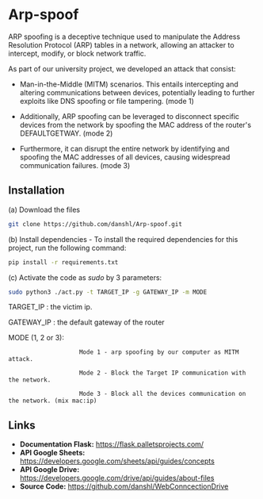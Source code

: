 # Arp-spoof
ARP spoofing is a deceptive technique used to manipulate the Address Resolution Protocol (ARP) tables in a network, allowing an attacker to intercept, modify, or block network traffic. 

As part of our university project, we developed an attack that consist:
* Man-in-the-Middle (MITM) scenarios. This entails intercepting and altering communications between devices, potentially leading to further exploits like DNS spoofing or file tampering. (mode 1)
 
* Additionally, ARP spoofing can be leveraged to disconnect specific devices from the network by spoofing the MAC address of the router's DEFAULTGETWAY. (mode 2)

* Furthermore, it can disrupt the entire network by identifying and spoofing the MAC addresses of all devices, causing widespread communication failures. (mode 3)

## Installation

(a) Download the files 
```bash
git clone https://github.com/danshl/Arp-spoof.git
```
(b) Install dependencies - To install the required dependencies for this project, run the following command:

```bash
pip install -r requirements.txt
```

(c) Activate the code as *sudo* by 3 parameters:
```bash
sudo python3 ./act.py -t TARGET_IP -g GATEWAY_IP -m MODE
```
TARGET_IP : the victim ip.

GATEWAY_IP : the default gateway of the router

MODE (1, 2 or 3):

                        Mode 1 - arp spoofing by our computer as MITM attack.
                        
                        Mode 2 - Block the Target IP communication with the network.
                        
                        Mode 3 - Block all the devices communication on the network. (mix mac:ip) 


Links
------
- **Documentation Flask:** https://flask.palletsprojects.com/
- **API Google Sheets:** https://developers.google.com/sheets/api/guides/concepts
- **API Google Drive:** https://developers.google.com/drive/api/guides/about-files
- **Source Code:** https://github.com/danshl/WebConncectionDrive
